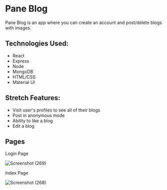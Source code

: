 # Pane Blog
Pane Blog is an app where you can create an account and post/delete blogs with images.

## Technologies Used:
- React
- Express
- Node
- MongoDB
- HTML/CSS
- Material UI

## Stretch Features:
- Visit user's profiles to see all of their blogs
- Post in anonymous mode
- Ability to like a blog
- Edit a blog

## Pages

Login Page

![Screenshot (269)](https://user-images.githubusercontent.com/109836001/196192192-a34aecba-2568-4a85-8464-6896f4b8a860.png)

Index Page

![Screenshot (268)](https://user-images.githubusercontent.com/109836001/196191244-6429d016-579e-45b7-b0f6-f962e990fc93.png)







